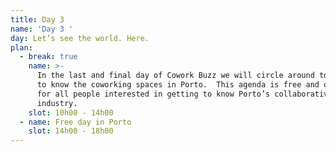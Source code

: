 ```yaml
---
title: Day 3
name: 'Day 3 '
day: Let’s see the world. Here.
plan:
  - break: true
    name: >-
      In the last and final day of Cowork Buzz we will circle around town to get
      to know the coworking spaces in Porto.  This agenda is free and optional
      for all people interested in getting to know Porto’s collaborative space
      industry.
    slot: 10h00 - 14h00
  - name: Free day in Porto
    slot: 14h00 - 18h00
---
```

>
